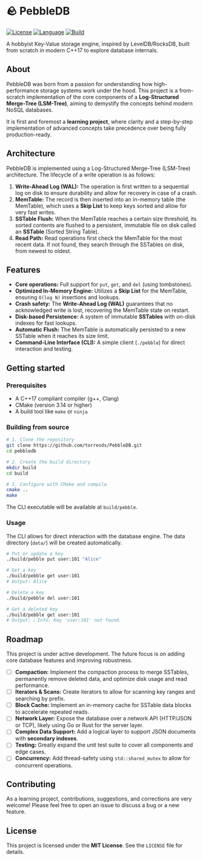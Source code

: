 # 🪨 PebbleDB

[![License](https://img.shields.io/badge/license-MIT-blue.svg)](https://opensource.org/licenses/MIT)
[![Language](https://img.shields.io/badge/language-C%2B%2B17-purple.svg)](https://isocpp.org/)
[![Build](https://img.shields.io/badge/build-CMake-green.svg)](https://cmake.org/)

A hobbyist Key-Value storage engine, inspired by LevelDB/RocksDB, built from scratch in modern C++17 to explore database internals.

## About

PebbleDB was born from a passion for understanding how high-performance storage systems work under the hood. This project is a from-scratch implementation of the core components of a **Log-Structured Merge-Tree (LSM-Tree)**, aiming to demystify the concepts behind modern NoSQL databases.

It is first and foremost a **learning project**, where clarity and a step-by-step implementation of advanced concepts take precedence over being fully production-ready.

## Architecture

PebbleDB is implemented using a Log-Structured Merge-Tree (LSM-Tree) architecture. The lifecycle of a write operation is as follows:

1.  **Write-Ahead Log (WAL):** The operation is first written to a sequential log on disk to ensure durability and allow for recovery in case of a crash.
2.  **MemTable:** The record is then inserted into an in-memory table (the MemTable), which uses a **Skip List** to keep keys sorted and allow for very fast writes.
3.  **SSTable Flush:** When the MemTable reaches a certain size threshold, its sorted contents are flushed to a persistent, immutable file on disk called an **SSTable** (Sorted String Table).
4.  **Read Path:** Read operations first check the MemTable for the most recent data. If not found, they search through the SSTables on disk, from newest to oldest.

## Features

-   **Core operations:** Full support for `put`, `get`, and `del` (using tombstones).
-   **Optimized In-Memory Engine:** Utilizes a **Skip List** for the MemTable, ensuring `O(log N)` insertions and lookups.
-   **Crash safety:** The **Write-Ahead Log (WAL)** guarantees that no acknowledged write is lost, recovering the MemTable state on restart.
-   **Disk-based Persistence:** A system of immutable **SSTables** with on-disk indexes for fast lookups.
-   **Automatic Flush:** The MemTable is automatically persisted to a new SSTable when it reaches its size limit.
-   **Command-Line Interface (CLI):** A simple client (`./pebble`) for direct interaction and testing.

## Getting started

### Prerequisites
* A C++17 compliant compiler (g++, Clang)
* CMake (version 3.14 or higher)
* A build tool like `make` or `ninja`

### Building from source
```bash
# 1. Clone the repository
git clone https://github.com/torresds/PebbleDB.git
cd pebbledb

# 2. Create the build directory
mkdir build
cd build

# 3. Configure with CMake and compile
cmake ..
make
````

The CLI executable will be available at `build/pebble`.

### Usage

The CLI allows for direct interaction with the database engine. The data directory (`data/`) will be created automatically.

```bash
# Put or update a key
./build/pebble put user:101 "Alice"

# Get a key
./build/pebble get user:101
# Output: Alice

# Delete a key
./build/pebble del user:101

# Get a deleted key
./build/pebble get user:101
# Output: ℹ️ Info: Key 'user:101' not found.
```

## Roadmap
This project is under active development. The future focus is on adding core database features and improving robustness.
  - [ ] **Compaction:** Implement the compaction process to merge SSTables, permanently remove deleted data, and optimize disk usage and read performance.
  - [ ] **Iterators & Scans:** Create iterators to allow for scanning key ranges and searching by prefix.
  - [ ] **Block Cache:** Implement an in-memory cache for SSTable data blocks to accelerate repeated reads.
  - [ ] **Network Layer:** Expose the database over a network API (HTTP/JSON or TCP), likely using Go or Rust for the server layer.
  - [ ] **Complex Data Support:** Add a logical layer to support JSON documents with **secondary indexes**.
  - [ ] **Testing:** Greatly expand the unit test suite to cover all components and edge cases.
  - [ ] **Concurrency:** Add thread-safety using `std::shared_mutex` to allow for concurrent operations.

## Contributing

As a learning project, contributions, suggestions, and corrections are very welcome\! Please feel free to open an issue to discuss a bug or a new feature.

## License

This project is licensed under the **MIT License**. See the `LICENSE` file for details.
